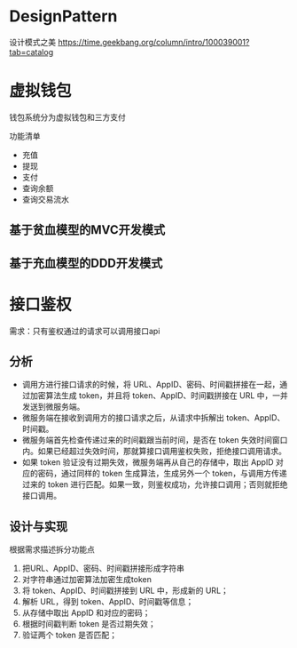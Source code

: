 # DesignPattern
设计模式之美
https://time.geekbang.org/column/intro/100039001?tab=catalog
# 虚拟钱包
钱包系统分为虚拟钱包和三方支付


功能清单
* 充值
* 提现
* 支付
* 查询余额
* 查询交易流水

## 基于贫血模型的MVC开发模式
## 基于充血模型的DDD开发模式

# 接口鉴权
需求：只有鉴权通过的请求可以调用接口api


## 分析
* 调用方进行接口请求的时候，将 URL、AppID、密码、时间戳拼接在一起，通过加密算法生成 token，并且将 token、AppID、时间戳拼接在 URL 中，一并发送到微服务端。
* 微服务端在接收到调用方的接口请求之后，从请求中拆解出 token、AppID、时间戳。
* 微服务端首先检查传递过来的时间戳跟当前时间，是否在 token 失效时间窗口内。如果已经超过失效时间，那就算接口调用鉴权失败，拒绝接口调用请求。
* 如果 token 验证没有过期失效，微服务端再从自己的存储中，取出 AppID 对应的密码，通过同样的 token 生成算法，生成另外一个 token，与调用方传递过来的 token 进行匹配。如果一致，则鉴权成功，允许接口调用；否则就拒绝接口调用。
## 设计与实现
根据需求描述拆分功能点
1. 把URL、AppID、密码、时间戳拼接形成字符串
2. 对字符串通过加密算法加密生成token
3. 将 token、AppID、时间戳拼接到 URL 中，形成新的 URL；
4. 解析 URL，得到 token、AppID、时间戳等信息；
5. 从存储中取出 AppID 和对应的密码；
6. 根据时间戳判断 token 是否过期失效；
7. 验证两个 token 是否匹配；


